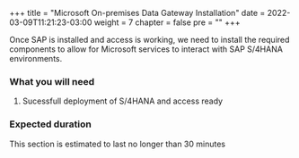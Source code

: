 +++
title = "Microsoft On-premises Data Gateway Installation"
date = 2022-03-09T11:21:23-03:00
weight = 7
chapter = false
pre = "<b></b>"
+++

Once SAP is installed and access is working, we need to install the required components to allow for Microsoft services to interact with SAP S/4HANA environments.

### What you will need

1. Sucessfull deployment of S/4HANA and access ready

### Expected duration

This section is estimated to last no longer than 30 minutes
